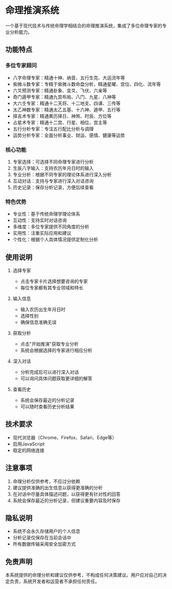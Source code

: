 # 命理推演系统

一个基于现代技术与传统命理学相结合的命理推演系统，集成了多位命理专家的专业分析能力。

## 功能特点

### 多位专家顾问
- 八字命理专家：精通十神、纳音、五行生克、大运流年等
- 紫微斗数专家：专精于紫微斗数命盘分析，精通星曜、宫位、四化、流年等
- 六爻预测专家：精通卦象、变爻、飞伏、六亲等
- 奇门遁甲专家：精通九宫布局、八门、九星、八神等
- 大六壬专家：精通十二天将、十二地支、四课、三传等
- 太乙神数专家：精通太乙五基、十六神、遁甲、五行等
- 择吉术专家：精通黄历择日、神煞、时辰、方位等
- 占星术专家：精通十二宫、行星、相位、宫主等
- 五行分析专家：专注五行配比分析与调理
- 运势分析专家：全面分析事业、财运、感情、健康等运势

### 核心功能
1. 专家选择：可选择不同命理专家进行分析
2. 生辰八字输入：支持农历年月日时的输入
3. 专业分析：根据不同专家的理论体系进行深入分析
4. 互动对话：支持与专家进行深入对话咨询
5. 历史记录：保存分析记录，方便后续查看

### 特色优势
- 专业性：基于传统命理学理论体系
- 互动性：支持实时对话咨询
- 多维度：多位专家提供不同角度的分析
- 实用性：注重实际应用和建议
- 个性化：根据个人具体情况提供定制化分析

## 使用说明

1. 选择专家
   - 点击专家卡片选择想要咨询的专家
   - 每位专家都有其专业领域和特长

2. 输入信息
   - 输入农历出生年月日时
   - 选择性别
   - 确保信息准确无误

3. 获取分析
   - 点击"开始推演"获取专业分析
   - 系统会根据选择的专家进行相应分析

4. 深入对话
   - 分析完成后可以进行深入对话
   - 可以询问具体问题获取更详细的解答

5. 查看历史
   - 系统会保存最近的分析记录
   - 可以随时查看历史分析结果

## 技术要求

- 现代浏览器（Chrome、Firefox、Safari、Edge等）
- 启用JavaScript
- 稳定的网络连接

## 注意事项

1. 命理分析仅供参考，不应过分依赖
2. 建议提供准确的出生信息以获得更准确的分析
3. 在对话中尽量具体描述问题，以获得更有针对性的回答
4. 系统会保存最近的分析记录，但建议重要内容及时保存

## 隐私说明

- 系统不会永久存储用户的个人信息
- 分析记录仅保存在当前会话中
- 所有数据传输采用安全加密方式

## 免责声明

本系统提供的命理分析和建议仅供参考，不构成任何决策建议。用户应对自己的决定负责，系统开发者和运营者不承担任何责任。 